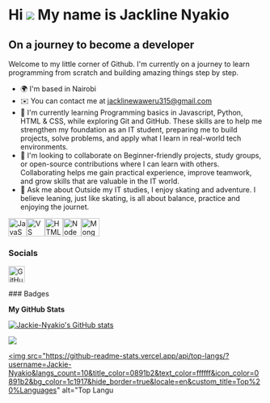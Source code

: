 Hi ![](https://user-images.githubusercontent.com/18350557/176309783-0785949b-9127-417c-8b55-ab5a4333674e.gif) My name is Jackline Nyakio
========================================================================================================================================

On a journey to become a developer
----------------------------------

Welcome to my little corner of Github. I'm currently on a journey to learn programming from scratch and building amazing things step by step.

* 🌍  I'm based in Nairobi
* ✉️  You can contact me at [jacklinewaweru315@gmail.com](mailto:jacklinewaweru315@gmail.com)
* 🧠  I'm currently learning Programming basics in Javascript, Python, HTML & CSS, while exploring Git and GitHub. These skills are to help me strengthen my foundation as an IT student, preparing me to build projects, solve problems, and apply what I learn in real-world tech environments.
* 👥  I'm looking to collaborate on Beginner-friendly projects, study groups, or open-source contributions where I can learn with others. Collaborating helps me gain practical experience, improve teamwork, and grow skills that are valuable in the IT world.
* 💬  Ask me about Outside my IT studies, I enjoy skating and adventure. I believe leaning, just like skating, is all about balance, practice and enjoying the journet.

<p align="left">
<a href="https://developer.mozilla.org/en-US/docs/Web/JavaScript" target="_blank" rel="noreferrer"><img src="https://raw.githubusercontent.com/danielcranney/readme-generator/main/public/icons/skills/javascript-colored.svg" alt="JavaScript" title="JavaScript" width="36" height="36" /></a><a href="https://code.visualstudio.com/" target="_blank" rel="noreferrer"><img src="https://raw.githubusercontent.com/danielcranney/readme-generator/main/public/icons/skills/visualstudiocode-colored.svg" alt="VS Code" title="VS Code" width="36" height="36" /></a><a href="https://developer.mozilla.org/en-US/docs/Glossary/HTML5" target="_blank" rel="noreferrer"><img src="https://raw.githubusercontent.com/danielcranney/readme-generator/main/public/icons/skills/html5-colored.svg" alt="HTML5" title="HTML5" width="36" height="36" /></a><a href="https://nodejs.org/en/" target="_blank" rel="noreferrer"><img src="https://raw.githubusercontent.com/danielcranney/readme-generator/main/public/icons/skills/nodejs-colored.svg" alt="NodeJS" title="NodeJS" width="36" height="36" /></a><a href="https://www.mongodb.com/" target="_blank" rel="noreferrer"><img src="https://raw.githubusercontent.com/danielcranney/readme-generator/main/public/icons/skills/mongodb-colored.svg" alt="MongoDB" title="MongoDB" width="36" height="36" /></a>
</p>

### Socials

<p align="left"> <a href="https://www.github.com/Jackie-Nyakio" target="_blank" rel="noreferrer"> <picture> <source media="(prefers-color-scheme: dark)" srcset="https://raw.githubusercontent.com/danielcranney/readme-generator/main/public/icons/socials/github-dark.svg" /> <source media="(prefers-color-scheme: light)" srcset="https://raw.githubusercontent.com/danielcranney/readme-generator/main/public/icons/socials/github.svg" /> <img src="https://raw.githubusercontent.com/danielcranney/readme-generator/main/public/icons/socials/github.svg" width="32" height="32" alt="GitHub" title="GitHub" /> </picture> </a></p>
### Badges

<b>My GitHub Stats</b>

<a href="http://www.github.com/Jackie-Nyakio"><img src="https://github-readme-stats.vercel.app/api?username=Jackie-Nyakio&show_icons=true&hide=&count_private=true&title_color=0891b2&text_color=ffffff&icon_color=0891b2&bg_color=1c1917&hide_border=true&show_icons=true" alt="Jackie-Nyakio's GitHub stats" /></a>

<a href="http://www.github.com/Jackie-Nyakio"><img src="https://github-readme-streak-stats.herokuapp.com/?user=Jackie-Nyakio&stroke=ffffff&background=1c1917&ring=0891b2&fire=0891b2&currStreakNum=ffffff&currStreakLabel=0891b2&sideNums=ffffff&sideLabels=ffffff&dates=ffffff&hide_border=true" /></a>

<a href="https://github.com/Jackie-Nyakio" align="left"><img src="https://github-readme-stats.vercel.app/api/top-langs/?username=Jackie-Nyakio&langs_count=10&title_color=0891b2&text_color=ffffff&icon_color=0891b2&bg_color=1c1917&hide_border=true&locale=en&custom_title=Top%20%Languages" alt="Top Langu
